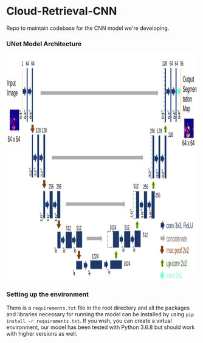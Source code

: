 # Cloud-Retrieval-CNN
Repo to maintain codebase for the CNN model we're developing.

<!--- ### PSPNet-based Model Architecture
<img src="https://github.com/vikasnataraja/Cloud-Retrieval-CNN/blob/master/assets/full_model.png" width="900" height="800" align="middle"> -->


### UNet Model Architecture
<img src="https://github.com/vikasnataraja/Cloud-Retrieval-CNN/blob/master/assets/updated_unet_arch.png" width="900" height="600" align="middle">

<!---

### UNet Results

<img src="https://github.com/vikasnataraja/Cloud-Retrieval-CNN/blob/master/results/unet/unet_output.png" width="900" height="900" align="middle">

<img src="https://github.com/vikasnataraja/Cloud-Retrieval-CNN/blob/master/results/unet/iou.png" width="900" height="600" align="middle">

#### Feature map visualization
<img src="https://github.com/vikasnataraja/Cloud-Retrieval-CNN/blob/master/results/unet/layer_78.png" width="900" height="600" align="middle">

-->

### Setting up the environment

There is a `requirements.txt` file in the root directory and all the packages and libraries necessary for running the model can be installed by using `pip install -r requirements.txt`. If you wish, you can create a virtual environment, our model has been tested with Python 3.6.8 but should work with higher versions as well.
